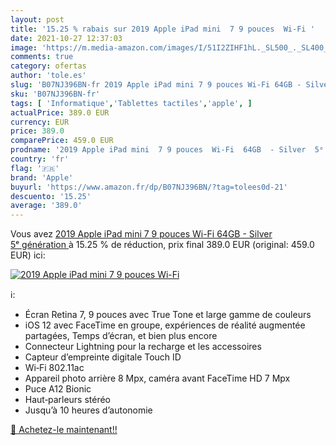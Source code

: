 ```yaml
---
layout: post
title: '15.25 % rabais sur 2019 Apple iPad mini  7 9 pouces  Wi-Fi '
date: 2021-10-27 12:37:03
image: 'https://m.media-amazon.com/images/I/51I2ZIHF1hL._SL500_._SL400_.jpg'
comments: true
category: ofertas
author: 'tole.es'
slug: 'B07NJ396BN-fr 2019 Apple iPad mini 7 9 pouces Wi-Fi 64GB - Silver 5ᵉ...'
sku: 'B07NJ396BN-fr'
tags: [ 'Informatique','Tablettes tactiles','apple', ]
actualPrice: 389.0 EUR
currency: EUR
price: 389.0
comparePrice: 459.0 EUR
prodname: '2019 Apple iPad mini  7 9 pouces  Wi-Fi  64GB  - Silver  5ᵉ génération '
country: 'fr'
flag: '🇫🇷'
brand: 'Apple'
buyurl: 'https://www.amazon.fr/dp/B07NJ396BN/?tag=tolees0d-21'
descuento: '15.25'
average: '389.0'
---
```


Vous avez [2019 Apple iPad mini  7 9 pouces  Wi-Fi  64GB  - Silver  5ᵉ génération ](https://www.amazon.fr/dp/B07NJ396BN/?tag=tolees0d-21)  à  15.25 % de réduction, prix final  389.0 EUR (original: 459.0 EUR) ici:

[![2019 Apple iPad mini  7 9 pouces  Wi-Fi ](https://m.media-amazon.com/images/I/51I2ZIHF1hL._SL500_._SL400_.jpg)](https://www.amazon.fr/dp/B07NJ396BN/?tag=tolees0d-21)

ℹ️:

- Écran Retina 7, 9 pouces avec True Tone et large gamme de couleurs
- iOS 12 avec FaceTime en groupe, expériences de réalité augmentée partagées, Temps d’écran, et bien plus encore
- Connecteur Lightning pour la recharge et les accessoires
- Capteur d’empreinte digitale Touch ID
- Wi‐Fi 802.11ac
- Appareil photo arrière 8 Mpx, caméra avant FaceTime HD 7 Mpx
- Puce A12 Bionic
- Haut‐parleurs stéréo
- Jusqu’à 10 heures d’autonomie

[🛒 Achetez-le maintenant!!](https://www.amazon.fr/dp/B07NJ396BN/?tag=tolees0d-21)
